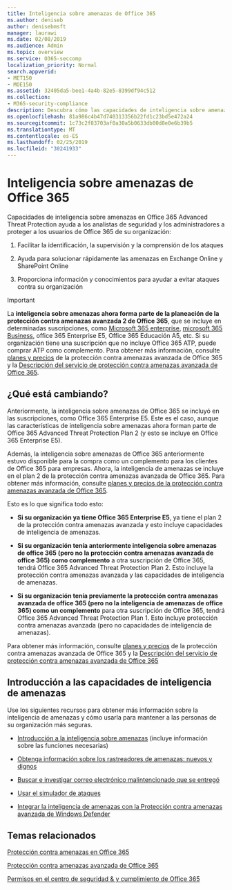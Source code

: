 ```yaml
---
title: Inteligencia sobre amenazas de Office 365
ms.author: deniseb
author: denisebmsft
manager: laurawi
ms.date: 02/08/2019
ms.audience: Admin
ms.topic: overview
ms.service: O365-seccomp
localization_priority: Normal
search.appverid:
- MET150
- MOE150
ms.assetid: 32405da5-bee1-4a4b-82e5-8399df94c512
ms.collection:
- M365-security-compliance
description: Descubra cómo las capacidades de inteligencia sobre amenazas de la protección contra amenazas avanzada pueden ayudarle a investigar las amenazas contra su organización, responder a malware, suplantación de identidad (phishing) y otros ataques que Office 365 ha detectado en su nombre y buscar indicadores de amenazas.
ms.openlocfilehash: 81a986c4b47d740313356b22fd1c23bd5e472a24
ms.sourcegitcommit: 1c73c2f83703af0a30a5b0633db00d8e0e6b39b5
ms.translationtype: MT
ms.contentlocale: es-ES
ms.lasthandoff: 02/25/2019
ms.locfileid: "30241933"
---
```

# <a name="office-365-threat-intelligence"></a>Inteligencia sobre amenazas de Office 365

Capacidades de inteligencia sobre amenazas en Office 365 Advanced Threat Protection ayuda a los analistas de seguridad y los administradores a proteger a los usuarios de Office 365 de su organización:
  
1. Facilitar la identificación, la supervisión y la comprensión de los ataques
    
2. Ayuda para solucionar rápidamente las amenazas en Exchange Online y SharePoint Online
    
3. Proporciona información y conocimientos para ayudar a evitar ataques contra su organización
    
> [!IMPORTANT]
> La **inteligencia sobre amenazas ahora forma parte de la planeación de la protección contra amenazas avanzada 2 de Office 365**, que se incluye en determinadas suscripciones, como [Microsoft 365 enterprise](https://www.microsoft.com/microsoft-365/enterprise/home), [microsoft 365 Business](https://www.microsoft.com/microsoft-365/business), office 365 Enterprise E5, Office 365 Educación A5, etc. Si su organización tiene una suscripción que no incluye Office 365 ATP, puede comprar ATP como complemento. Para obtener más información, consulte [planes y precios](https://products.office.com/exchange/advance-threat-protection) de la protección contra amenazas avanzada de Office 365 y la [Descripción del servicio de protección contra amenazas avanzada de Office 365](https://docs.microsoft.com/en-us/office365/servicedescriptions/office-365-advanced-threat-protection-service-description#whats-new-in-office-365-advanced-threat-protection-atp). 
  
## <a name="whats-changing"></a>¿Qué está cambiando?

Anteriormente, la inteligencia sobre amenazas de Office 365 se incluyó en las suscripciones, como Office 365 Enterprise E5. Este es el caso, aunque las características de inteligencia sobre amenazas ahora forman parte de Office 365 Advanced Threat Protection Plan 2 (y esto se incluye en Office 365 Enterprise E5). 

Además, la inteligencia sobre amenazas de Office 365 anteriormente estuvo disponible para la compra como un complemento para los clientes de Office 365 para empresas. Ahora, la inteligencia de amenazas se incluye en el plan 2 de la protección contra amenazas avanzada de Office 365. Para obtener más información, consulte [planes y precios de la protección contra amenazas avanzada de Office 365](https://products.office.com/exchange/advance-threat-protection).

Esto es lo que significa todo esto:

- **Si su organización ya tiene Office 365 Enterprise E5**, ya tiene el plan 2 de la protección contra amenazas avanzada y esto incluye capacidades de inteligencia de amenazas.

- **Si su organización tenía anteriormente inteligencia sobre amenazas de office 365 (pero no la protección contra amenazas avanzada de office 365) como complemento** a otra suscripción de Office 365, tendrá Office 365 Advanced Threat Protection Plan 2. Esto incluye la protección contra amenazas avanzada y las capacidades de inteligencia de amenazas. 

- **Si su organización tenía previamente la protección contra amenazas avanzada de office 365 (pero no la inteligencia de amenazas de office 365) como un complemento** para otra suscripción de Office 365, tendrá Office 365 Advanced Threat Protection Plan 1. Esto incluye protección contra amenazas avanzada (pero no capacidades de inteligencia de amenazas).

Para obtener más información, consulte [planes y precios](https://products.office.com/exchange/advance-threat-protection) de la protección contra amenazas avanzada de Office 365 y la [Descripción del servicio de protección contra amenazas avanzada de Office 365](https://docs.microsoft.com/en-us/office365/servicedescriptions/office-365-advanced-threat-protection-service-description#whats-new-in-office-365-advanced-threat-protection-atp)

## <a name="get-started-with-threat-intelligence-capabilities"></a>Introducción a las capacidades de inteligencia de amenazas

Use los siguientes recursos para obtener más información sobre la inteligencia de amenazas y cómo usarla para mantener a las personas de su organización más seguras.
  
- [Introducción a la inteligencia sobre amenazas](get-started-with-ti.md) (incluye información sobre las funciones necesarias) 
    
- [Obtenga información sobre los rastreadores de amenazas: nuevos y dignos](threat-trackers.md)
    
- [Buscar e investigar correo electrónico malintencionado que se entregó](investigate-malicious-email-that-was-delivered.md)
    
- [Usar el simulador de ataques](attack-simulator.md)
    
- [Integrar la inteligencia de amenazas con la Protección contra amenazas avanzada de Windows Defender](integrate-office-365-ti-with-wdatp.md)
    
## <a name="related-topics"></a>Temas relacionados

[Protección contra amenazas en Office 365](protect-against-threats.md)
  
[Protección contra amenazas avanzada de Office 365](office-365-atp.md)
  
[Permisos en el centro de seguridad &amp; y cumplimiento de Office 365](permissions-in-the-security-and-compliance-center.md)
  

